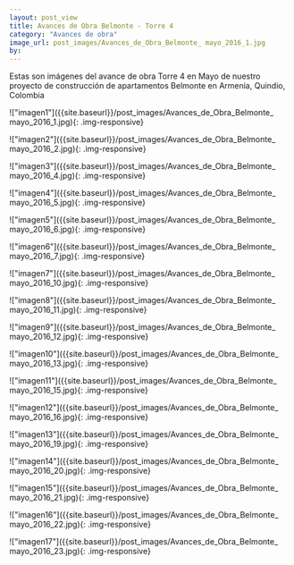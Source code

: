 ```yaml
---
layout: post_view
title: Avances de Obra Belmonte - Torre 4
category: "Avances de obra"
image_url: post_images/Avances_de_Obra_Belmonte_ mayo_2016_1.jpg
by:
---
```


Estas son imágenes del avance de obra Torre 4 en Mayo de nuestro proyecto de construcción de apartamentos Belmonte en Armenia, Quindio, Colombia


!["imagen1"]({{site.baseurl}}/post_images/Avances_de_Obra_Belmonte_ mayo_2016_1.jpg){: .img-responsive}

!["imagen2"]({{site.baseurl}}/post_images/Avances_de_Obra_Belmonte_ mayo_2016_2.jpg){: .img-responsive}

!["imagen3"]({{site.baseurl}}/post_images/Avances_de_Obra_Belmonte_ mayo_2016_4.jpg){: .img-responsive}

!["imagen4"]({{site.baseurl}}/post_images/Avances_de_Obra_Belmonte_ mayo_2016_5.jpg){: .img-responsive}

!["imagen5"]({{site.baseurl}}/post_images/Avances_de_Obra_Belmonte_ mayo_2016_6.jpg){: .img-responsive}

!["imagen6"]({{site.baseurl}}/post_images/Avances_de_Obra_Belmonte_ mayo_2016_7.jpg){: .img-responsive}

!["imagen7"]({{site.baseurl}}/post_images/Avances_de_Obra_Belmonte_ mayo_2016_10.jpg){: .img-responsive}

!["imagen8"]({{site.baseurl}}/post_images/Avances_de_Obra_Belmonte_ mayo_2016_11.jpg){: .img-responsive}

!["imagen9"]({{site.baseurl}}/post_images/Avances_de_Obra_Belmonte_ mayo_2016_12.jpg){: .img-responsive}

!["imagen10"]({{site.baseurl}}/post_images/Avances_de_Obra_Belmonte_ mayo_2016_13.jpg){: .img-responsive}

!["imagen11"]({{site.baseurl}}/post_images/Avances_de_Obra_Belmonte_ mayo_2016_15.jpg){: .img-responsive}

!["imagen12"]({{site.baseurl}}/post_images/Avances_de_Obra_Belmonte_ mayo_2016_16.jpg){: .img-responsive}

!["imagen13"]({{site.baseurl}}/post_images/Avances_de_Obra_Belmonte_ mayo_2016_19.jpg){: .img-responsive}

!["imagen14"]({{site.baseurl}}/post_images/Avances_de_Obra_Belmonte_ mayo_2016_20.jpg){: .img-responsive}

!["imagen15"]({{site.baseurl}}/post_images/Avances_de_Obra_Belmonte_ mayo_2016_21.jpg){: .img-responsive}

!["imagen16"]({{site.baseurl}}/post_images/Avances_de_Obra_Belmonte_ mayo_2016_22.jpg){: .img-responsive}

!["imagen17"]({{site.baseurl}}/post_images/Avances_de_Obra_Belmonte_ mayo_2016_23.jpg){: .img-responsive}
